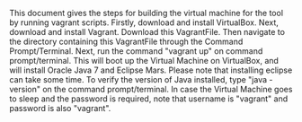 This document gives the steps for building the virtual machine for the tool by running vagrant scripts.
Firstly, download and install VirtualBox.
Next, download and install Vagrant.
Download this VagrantFile.
Then navigate to the directory containing this VagrantFile through the Command Prompt/Terminal.
Next, run the command "vagrant up" on command prompt/terminal.
This will boot up the Virtual Machine on VirtualBox, and will install Oracle Java 7 and Eclipse Mars.
Please note that installing eclipse can take some time.
To verify the version of Java installed, type "java -version" on the command prompt/terminal.
In case the Virtual Machine goes to sleep and the password is required, note that username is "vagrant" and password is also "vagrant".
